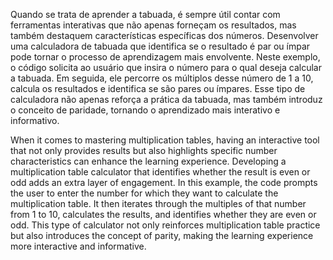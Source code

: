 Quando se trata de aprender a tabuada, é sempre útil contar com ferramentas interativas que não apenas forneçam os resultados, mas também destaquem características específicas dos números. 
Desenvolver uma calculadora de tabuada que identifica se o resultado é par ou ímpar pode tornar o processo de aprendizagem mais envolvente.
Neste exemplo, o código solicita ao usuário que insira o número para o qual deseja calcular a tabuada. 
Em seguida, ele percorre os múltiplos desse número de 1 a 10, calcula os resultados e identifica se são pares ou ímpares.
Esse tipo de calculadora não apenas reforça a prática da tabuada, mas também introduz o conceito de paridade, tornando o aprendizado mais interativo e informativo. 

When it comes to mastering multiplication tables, having an interactive tool that not only provides results but also highlights specific number characteristics can enhance the learning experience. 
Developing a multiplication table calculator that identifies whether the result is even or odd adds an extra layer of engagement.
In this example, the code prompts the user to enter the number for which they want to calculate the multiplication table. 
It then iterates through the multiples of that number from 1 to 10, calculates the results, and identifies whether they are even or odd.
This type of calculator not only reinforces multiplication table practice but also introduces the concept of parity, making the learning experience more interactive and informative. 
